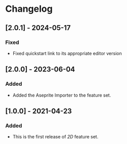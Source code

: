 # Changelog

## [2.0.1] - 2024-05-17
### Fixed
- Fixed quickstart link to its appropriate editor version

## [2.0.0] - 2023-06-04
### Added
- Added the Aseprite Importer to the feature set.

## [1.0.0] - 2021-04-23
### Added
- This is the first release of *2D* feature set.
